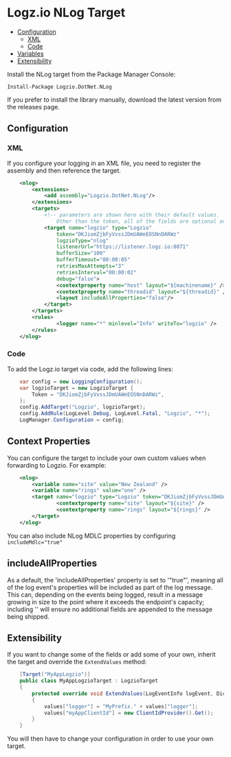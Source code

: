 # Logz.io NLog Target

- [Configuration](#configuration)
	- [XML](#xml)
	- [Code](#code)
- [Variables](#variables)
- [Extensibility](#extensibility)


Install the NLog target from the Package Manager Console:

    Install-Package Logzio.DotNet.NLog

If you prefer to install the library manually, download the latest version from the releases page.

## Configuration
### XML
If you configure your logging in an XML file, you need to register the assembly and then reference the target.

```xml
	<nlog>
		<extensions>
			<add assembly="Logzio.DotNet.NLog"/>
		</extensions>
		<targets>
			<!-- parameters are shown here with their default values. 
				Other than the token, all of the fields are optional and can be safely omitted. -->
			<target name="logzio" type="Logzio" 
				token="DKJiomZjbFyVvssJDmUAWeEOSNnDARWz" 
				logzioType="nlog"
				listenerUrl="https://listener.logz.io:8071"
				bufferSize="100"
				bufferTimeout="00:00:05"
				retriesMaxAttempts="3"
				retriesInterval="00:00:02"
				debug="false">
				<contextproperty name="host" layout="${machinename}" />
				<contextproperty name="threadid" layout="${threadid}" />
				<layout includeAllProperties="false"/>
			</target>
		</targets>
		<rules>
				<logger name="*" minlevel="Info" writeTo="logzio" />
		</rules>
	</nlog>
```
### Code
To add the Logz.io target via code, add the following lines:

```C#			
	var config = new LoggingConfiguration();
	var logzioTarget = new LogzioTarget {
		Token = "DKJiomZjbFyVvssJDmUAWeEOSNnDARWz",
	};
	config.AddTarget("Logzio", logzioTarget);
	config.AddRule(LogLevel.Debug, LogLevel.Fatal, "Logzio", "*");
	LogManager.Configuration = config;
```

## Context Properties

You can configure the target to include your own custom values when forwarding to Logzio. For example:

```xml
	<nlog>
		<variable name="site" value="New Zealand" />
		<variable name="rings" value="one" />
		<target name="logzio" type="Logzio" token="DKJiomZjbFyVvssJDmUAWeEOSNnDARWz">
				<contextproperty name="site" layout="${site}" />
				<contextproperty name="rings" layout="${rings}" />
		</target>
	</nlog>
```

You can also include NLog MDLC properties by configuring `includeMdlc="true"`

## includeAllProperties

As a default, the 'includeAllProperties' property is set to '"true"', meaning all of the log event's properties will be included as part of the log message. This can, depending on the events being logged, result in a message growing in size to the point where it exceeds the endpoint's capacity; including '<layout includeAllProperties="false"/>' will ensure no additional fields are appended to the message being shipped.

## Extensibility 

If you want to change some of the fields or add some of your own, inherit the target and override the `ExtendValues` method:

```C#
	[Target("MyAppLogzio")]
	public class MyAppLogzioTarget : LogzioTarget
	{
		protected override void ExtendValues(LogEventInfo logEvent, Dictionary<string, string> values)
		{
			values["logger"] = "MyPrefix." + values["logger"];
			values["myAppClientId"] = new ClientIdProvider().Get();
		}
	}
```

You will then have to change your configuration in order to use your own target.
